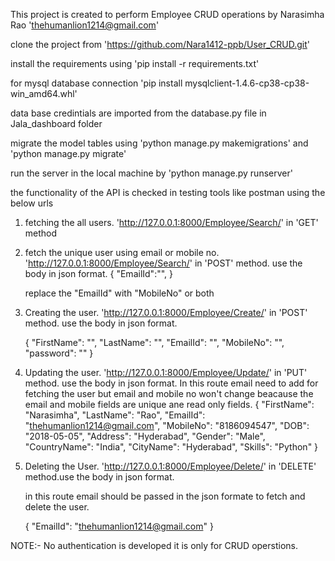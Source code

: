 This project is created to perform Employee CRUD operations by Narasimha Rao 'thehumanlion1214@gmail.com'

clone the project from 'https://github.com/Nara1412-ppb/User_CRUD.git'

install the requirements using 'pip install -r requirements.txt'

for mysql database connection 'pip install mysqlclient-1.4.6-cp38-cp38-win_amd64.whl'

data base credintials are imported from the database.py file in Jala_dashboard folder

migrate the model tables using 'python manage.py makemigrations' and 'python manage.py migrate'

run the server in the local machine by 'python manage.py runserver'

the functionality of the API is checked in testing tools like postman using the below urls

1. fetching the all users. 
    'http://127.0.0.1:8000/Employee/Search/'  in 'GET' method 

2. fetch the unique user using email or mobile no.
    'http://127.0.0.1:8000/Employee/Search/'  in 'POST' method. use the body in json format.
    {
        "EmailId":"",
    }

    replace the "EmailId" with "MobileNo" or both
3. Creating the user.
    'http://127.0.0.1:8000/Employee/Create/' in 'POST' method. use the body in json format.

    {
    "FirstName": "",
    "LastName": "",
    "EmailId": "",
    "MobileNo": "",
    "password": ""
    } 

4. Updating the user.
    'http://127.0.0.1:8000/Employee/Update/' in 'PUT' method. use the body in json format.
    In this route email need to add for fetching the user but email and mobile no won't change beacause the email and mobile fields are unique ane read only fields.
    {
    "FirstName": "Narasimha",
    "LastName": "Rao",
    "EmailId": "thehumanlion1214@gmail.com",
    "MobileNo": "8186094547",
    "DOB": "2018-05-05",
    "Address": "Hyderabad",
    "Gender": "Male",
    "CountryName": "India",
    "CityName": "Hyderabad",
    "Skills": "Python"
    }

5.  Deleting the User.
    'http://127.0.0.1:8000/Employee/Delete/' in 'DELETE' method.use the body in json format.

    in this route email should be passed in the json formate to fetch and delete the user.

    {
        "EmailId": "thehumanlion1214@gmail.com"
    }


NOTE:-  No authentication is developed it is only for CRUD operstions.





